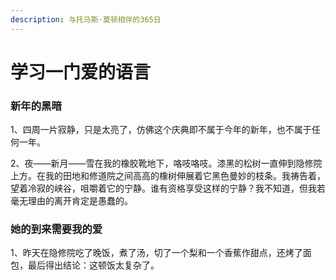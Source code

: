 ```yaml
---
description: 与托马斯·莫顿相伴的365日
---
```


# 学习一门爱的语言

### 新年的黑暗

1、四周一片寂静，只是太亮了，仿佛这个庆典即不属于今年的新年，也不属于任何一年。

2、夜——新月——雪在我的橡胶靴地下，咯吱咯吱。漆黑的松树一直伸到隐修院上方。在我的田地和修道院之间高高的橡树伸展着它黑色曼妙的枝条。我祷告着，望着冷寂的峡谷，咀嚼着它的宁静。谁有资格享受这样的宁静？我不知道，但我若毫无理由的离开肯定是愚蠢的。

### 她的到来需要我的爱

1、昨天在隐修院吃了晚饭，煮了汤，切了一个梨和一个香蕉作甜点，还烤了面包，最后得出结论：这顿饭太复杂了。

